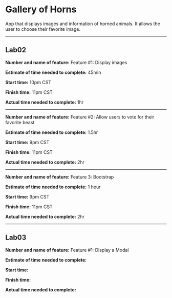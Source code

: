 # Gallery of Horns

App that displays images and information of horned animals. It allows the user to choose their favorite image.

---

## Lab02

**Number and name of feature:** Feature #1: Display images

**Estimate of time needed to complete:** 45min

**Start time:** 10pm CST

**Finish time:** 11pm CST

**Actual time needed to complete:** 1hr

---

**Number and name of feature:** Feature #2: Allow users to vote for their favorite beast

**Estimate of time needed to complete:** 1.5hr

**Start time:** 9pm CST

**Finish time:** 11pm CST

**Actual time needed to complete:** 2hr

---

**Number and name of feature:** Feature 3: Bootstrap

**Estimate of time needed to complete:** 1 hour

**Start time:** 9pm CST

**Finish time:** 11pm CST

**Actual time needed to complete:** 2hr

---

## Lab03

**Number and name of feature:** Feature #1: Display a Modal

**Estimate of time needed to complete:**

**Start time:**

**Finish time:**

**Actual time needed to complete:**
